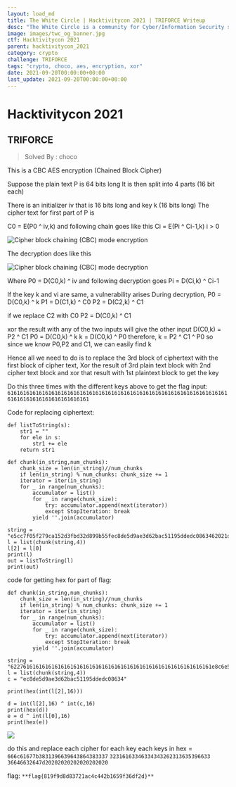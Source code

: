 ```yaml
---
layout: load_md
title: The White Circle | Hacktivitycon 2021 | TRIFORCE Writeup
desc: "The White Circle is a community for Cyber/Information Security students, enthusiasts and professionals. You can discuss anything related to Security, share your knowledge with others, get help when you need it and proceed further in your journey with amazing people from all over the world."
image: images/twc_og_banner.jpg
ctf: Hacktivitycon 2021
parent: hacktivitycon_2021
category: crypto
challenge: TRIFORCE
tags: "crypto, choco, aes, encryption, xor"
date: 2021-09-20T00:00:00+00:00
last_update: 2021-09-20T00:00:00+00:00
---
```


<h1 class="heading card-title white-text">Hacktivitycon 2021</h1>

## TRIFORCE
> Solved By : choco

This is a CBC AES encryption (Chained Block Cipher)

Suppose the plain text P is 64 bits long
It is then split into 4 parts (16 bit each)

There is an initializer iv that is 16 bits long and key k (16 bits long)
The cipher text for first part of P is

C0 = E(P0 ^ iv,k)
and following chain goes like this
Ci = E(Pi ^ Ci-1,k) i > 0 


![Cipher block chaining (CBC) mode encryption](https://i.imgur.com/5PtFyrs.png)


The decryption does like this

![Cipher block chaining (CBC) mode decryption](https://i.imgur.com/3KnZgU3.png)


Where P0 = D(C0,k) ^ iv
and following decryption goes
Pi = D(Ci,k) ^ Ci-1

If the key k and vi are same, a vulnerability arises
During decryption,
P0 = D(C0,k) ^ k
P1 = D(C1,k) ^ C0
P2 = D(C2,k) ^ C1

if we replace C2 with C0
P2 = D(C0,k) ^ C1

xor the result with any of the two inputs will give the other input
D(C0,k) = P2 ^ C1
P0 = D(C0,k) ^ k
k = D(C0,k) ^ P0
therefore, k = P2 ^ C1 ^ P0
so since we know P0,P2 and C1, we can easily find k

Hence all we need to do is to replace the 3rd block of ciphertext with the first block of cipher text,
Xor the result of 3rd plain text block with 2nd cipher text block and xor that result with 1st plaintext block to get the key 

Do this three times with the different keys above to get the flag
input: `616161616161616161616161616161616161616161616161616161616161616161616161616161616161616161616161`

Code for replacing ciphertext:


    def listToString(s): 
        str1 = ""   
        for ele in s: 
            str1 += ele   
        return str1 
    
    def chunk(in_string,num_chunks):
        chunk_size = len(in_string)//num_chunks
        if len(in_string) % num_chunks: chunk_size += 1
        iterator = iter(in_string)
        for _ in range(num_chunks):
            accumulator = list()
            for _ in range(chunk_size):
                try: accumulator.append(next(iterator))
                except StopIteration: break
            yield ''.join(accumulator)
            
    string = "e5cc7f05f279ca152d3fbd32d899b55fec8de5d9ae3d62bac51195ddedc0863462021d3c51a4a56555ca95ff4303b764a02a2f44327cb2007d46de117900720a"
    l = list(chunk(string,4))
    l[2] = l[0]
    print(l)
    out = listToString(l)
    print(out)

code for getting hex for part of flag:

    def chunk(in_string,num_chunks):
        chunk_size = len(in_string)//num_chunks
        if len(in_string) % num_chunks: chunk_size += 1
        iterator = iter(in_string)
        for _ in range(num_chunks):
            accumulator = list()
            for _ in range(chunk_size):
                try: accumulator.append(next(iterator))
                except StopIteration: break
            yield ''.join(accumulator)
    
    string = "6227616161616161616161616161616161616161616161616161616161616161e8c6e5dfb46432e2c2499084e899d462e6af4534aed0627d75f825c096970f36"
    l = list(chunk(string,4))
    c = "ec8de5d9ae3d62bac51195ddedc08634"
    
    print(hex(int(l[2],16)))
    
    d = int(l[2],16) ^ int(c,16)
    print(hex(d))
    e = d ^ int(l[0],16)
    print(hex(e))
![](https://i.imgur.com/TgyoAnU.jpg)


 
do this and replace each cipher for each key 
each keys in hex = `666c61677b3831396639643864383337` `32316163346334343262313635396633` `36646632647d20202020202020202020`

flag: `**flag{819f9d8d83721ac4c442b1659f36df2d}**`

